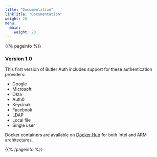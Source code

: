 ```yaml
---
title: "Documentation"
linkTitle: "Documentation"
weight: 20
menu:
  main:
    weight: 20
---
```


{{% pageinfo %}}

### Version 1.0

This first version of Butler Auth includes support for these authentication providers:

* Google
* Microsoft
* Okta
* Auth0
* Keycloak
* Facebook
* LDAP
* Local file
* Single user

Docker containers are available on [Docker Hub](https://hub.docker.com/r/ptarmiganlabs/butler-auth) for both Intel and ARM architectures.

{{% /pageinfo %}}
